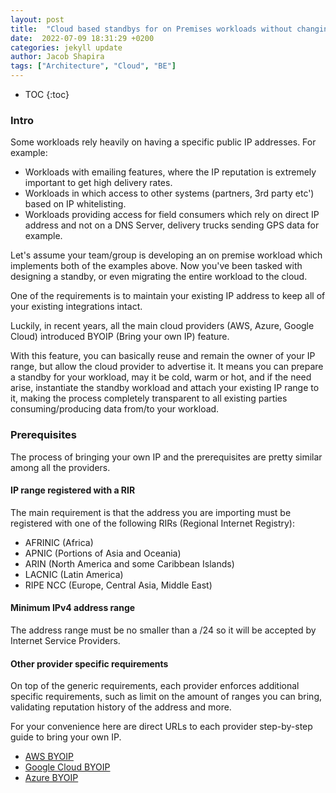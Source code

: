 ```yaml
---
layout: post
title:  "Cloud based standbys for on Premises workloads without changing your public IP" 
date:  2022-07-09 18:31:29 +0200
categories: jekyll update
author: Jacob Shapira
tags: ["Architecture", "Cloud", "BE"]
---
```


* TOC
{:toc}

### Intro
Some workloads rely heavily on having a specific public IP addresses.
For example:

* Workloads with emailing features, where the IP reputation is extremely important to get high delivery rates.
* Workloads in which access to other systems (partners, 3rd party etc') based on IP whitelisting.
* Workloads providing access for field consumers which rely on direct IP address and not on a DNS Server, delivery trucks sending GPS data for example.

Let's assume your team/group is developing an on premise workload which implements both of the examples above.
Now you've been tasked with designing a standby, or even migrating the entire workload to the cloud.

One of the requirements is to maintain your existing IP address to keep all of your existing integrations intact.

Luckily, in recent years, all the main cloud providers (AWS, Azure, Google Cloud) introduced BYOIP (Bring your own IP) feature.

With this feature, you can basically reuse and remain the owner of your IP range, but allow the cloud provider to advertise it.
It means you can prepare a standby for your workload, may it be cold, warm or hot, and if the need arise, instantiate the standby
workload and attach your existing IP range to it, making the process completely transparent to all existing parties consuming/producing data
from/to your workload.


### Prerequisites
The process of bringing your own IP and the prerequisites are pretty similar
among all the providers.

#### IP range registered with a RIR
The main requirement is that the address you are importing must be registered with one of the following RIRs (Regional Internet Registry):

- AFRINIC (Africa)
- APNIC (Portions of Asia and Oceania)
- ARIN (North America and some Caribbean Islands)
- LACNIC (Latin America)
- RIPE NCC (Europe, Central Asia, Middle East)

#### Minimum IPv4 address range
The address range must be no smaller than a /24 so it will be accepted by Internet Service Providers.

#### Other provider specific requirements
On top of the generic requirements, each provider enforces additional specific requirements, such as limit on the amount of ranges you can bring,
validating reputation history of the address and more.

For your convenience here are direct URLs to each provider step-by-step guide to bring your own IP.

- <a href="https://docs.aws.amazon.com/AWSEC2/latest/UserGuide/ec2-byoip.html" target="_blank">AWS BYOIP</a>
- <a href="https://cloud.google.com/vpc/docs/using-bring-your-own-ip" target="_blank">Google Cloud BYOIP</a>
- <a href="https://docs.microsoft.com/en-us/azure/virtual-network/ip-services/create-custom-ip-address-prefix-portal" target="_blank">Azure BYOIP</a>


